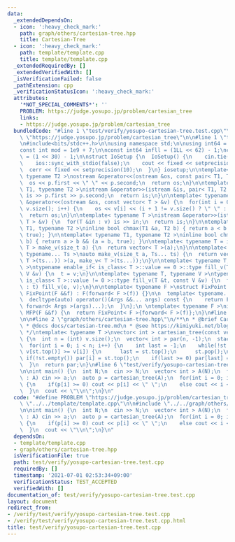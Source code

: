 ```yaml
---
data:
  _extendedDependsOn:
  - icon: ':heavy_check_mark:'
    path: graph/others/cartesian-tree.hpp
    title: Cartesian-Tree
  - icon: ':heavy_check_mark:'
    path: template/template.cpp
    title: template/template.cpp
  _extendedRequiredBy: []
  _extendedVerifiedWith: []
  _isVerificationFailed: false
  _pathExtension: cpp
  _verificationStatusIcon: ':heavy_check_mark:'
  attributes:
    '*NOT_SPECIAL_COMMENTS*': ''
    PROBLEM: https://judge.yosupo.jp/problem/cartesian_tree
    links:
    - https://judge.yosupo.jp/problem/cartesian_tree
  bundledCode: "#line 1 \"test/verify/yosupo-cartesian-tree.test.cpp\"\n#define PROBLEM\
    \ \"https://judge.yosupo.jp/problem/cartesian_tree\"\n\n#line 1 \"template/template.cpp\"\
    \n#include<bits/stdc++.h>\n\nusing namespace std;\n\nusing int64 = long long;\n\
    const int mod = 1e9 + 7;\n\nconst int64 infll = (1LL << 62) - 1;\nconst int inf\
    \ = (1 << 30) - 1;\n\nstruct IoSetup {\n  IoSetup() {\n    cin.tie(nullptr);\n\
    \    ios::sync_with_stdio(false);\n    cout << fixed << setprecision(10);\n  \
    \  cerr << fixed << setprecision(10);\n  }\n} iosetup;\n\ntemplate< typename T1,\
    \ typename T2 >\nostream &operator<<(ostream &os, const pair< T1, T2 >& p) {\n\
    \  os << p.first << \" \" << p.second;\n  return os;\n}\n\ntemplate< typename\
    \ T1, typename T2 >\nistream &operator>>(istream &is, pair< T1, T2 > &p) {\n \
    \ is >> p.first >> p.second;\n  return is;\n}\n\ntemplate< typename T >\nostream\
    \ &operator<<(ostream &os, const vector< T > &v) {\n  for(int i = 0; i < (int)\
    \ v.size(); i++) {\n    os << v[i] << (i + 1 != v.size() ? \" \" : \"\");\n  }\n\
    \  return os;\n}\n\ntemplate< typename T >\nistream &operator>>(istream &is, vector<\
    \ T > &v) {\n  for(T &in : v) is >> in;\n  return is;\n}\n\ntemplate< typename\
    \ T1, typename T2 >\ninline bool chmax(T1 &a, T2 b) { return a < b && (a = b,\
    \ true); }\n\ntemplate< typename T1, typename T2 >\ninline bool chmin(T1 &a, T2\
    \ b) { return a > b && (a = b, true); }\n\ntemplate< typename T = int64 >\nvector<\
    \ T > make_v(size_t a) {\n  return vector< T >(a);\n}\n\ntemplate< typename T,\
    \ typename... Ts >\nauto make_v(size_t a, Ts... ts) {\n  return vector< decltype(make_v<\
    \ T >(ts...)) >(a, make_v< T >(ts...));\n}\n\ntemplate< typename T, typename V\
    \ >\ntypename enable_if< is_class< T >::value == 0 >::type fill_v(T &t, const\
    \ V &v) {\n  t = v;\n}\n\ntemplate< typename T, typename V >\ntypename enable_if<\
    \ is_class< T >::value != 0 >::type fill_v(T &t, const V &v) {\n  for(auto &e\
    \ : t) fill_v(e, v);\n}\n\ntemplate< typename F >\nstruct FixPoint : F {\n  explicit\
    \ FixPoint(F &&f) : F(forward< F >(f)) {}\n\n  template< typename... Args >\n\
    \  decltype(auto) operator()(Args &&... args) const {\n    return F::operator()(*this,\
    \ forward< Args >(args)...);\n  }\n};\n \ntemplate< typename F >\ninline decltype(auto)\
    \ MFP(F &&f) {\n  return FixPoint< F >{forward< F >(f)};\n}\n#line 4 \"test/verify/yosupo-cartesian-tree.test.cpp\"\
    \n\n#line 2 \"graph/others/cartesian-tree.hpp\"\n/**\n * @brief Cartesian-Tree\n\
    \ * @docs docs/cartesian-tree.md\n * @see https://kimiyuki.net/blog/2020/07/27/recursion-on-cartesian-tree/\n\
    \ */\ntemplate< typename T >\nvector< int > cartesian_tree(const vector< T > &v)\
    \ {\n  int n = (int) v.size();\n  vector< int > par(n, -1);\n  stack< int > st;\n\
    \  for(int i = 0; i < n; i++) {\n    int last = -1;\n    while(!st.empty() &&\
    \ v[st.top()] >= v[i]) {\n      last = st.top();\n      st.pop();\n    }\n   \
    \ if(!st.empty()) par[i] = st.top();\n    if(last >= 0) par[last] = i;\n    st.emplace(i);\n\
    \  }\n  return par;\n}\n#line 6 \"test/verify/yosupo-cartesian-tree.test.cpp\"\
    \n\nint main() {\n  int N;\n  cin >> N;\n  vector< int > A(N);\n  for(auto &a\
    \ : A) cin >> a;\n  auto p = cartesian_tree(A);\n  for(int i = 0; i < N; i++)\
    \ {\n    if(p[i] >= 0) cout << p[i] << \" \";\n    else cout << i << \" \";\n\
    \  }\n  cout << \"\\n\";\n}\n"
  code: "#define PROBLEM \"https://judge.yosupo.jp/problem/cartesian_tree\"\n\n#include\
    \ \"../../template/template.cpp\"\n\n#include \"../../graph/others/cartesian-tree.hpp\"\
    \n\nint main() {\n  int N;\n  cin >> N;\n  vector< int > A(N);\n  for(auto &a\
    \ : A) cin >> a;\n  auto p = cartesian_tree(A);\n  for(int i = 0; i < N; i++)\
    \ {\n    if(p[i] >= 0) cout << p[i] << \" \";\n    else cout << i << \" \";\n\
    \  }\n  cout << \"\\n\";\n}\n"
  dependsOn:
  - template/template.cpp
  - graph/others/cartesian-tree.hpp
  isVerificationFile: true
  path: test/verify/yosupo-cartesian-tree.test.cpp
  requiredBy: []
  timestamp: '2021-07-01 02:53:34+09:00'
  verificationStatus: TEST_ACCEPTED
  verifiedWith: []
documentation_of: test/verify/yosupo-cartesian-tree.test.cpp
layout: document
redirect_from:
- /verify/test/verify/yosupo-cartesian-tree.test.cpp
- /verify/test/verify/yosupo-cartesian-tree.test.cpp.html
title: test/verify/yosupo-cartesian-tree.test.cpp
---
```

